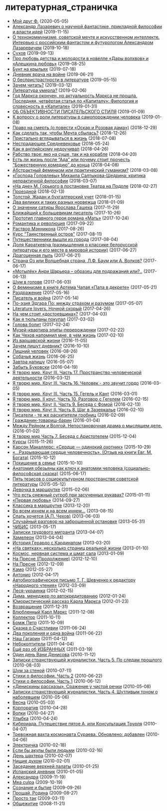 # литературная_страничка

* [Мой друг Ф.](10504.md) (2020-05-05)
* [Александр Лазаревич о научной фантастике, прикладной философии и власти идей](10463.md) (2019-11-15)
* [О технокоммунизме, советской мечте и искусственном интеллекте. Интервью c российским фантастом и футурологом Александром Лазаревичем](10454.md) (2019-10-18)
* [Сухов](10448.md) (2019-09-13)
* [Про любовь детства и молодости в новелле «Дары волхвов» и «Алешкина любовь»](10443.md) (2019-08-25)
* [Бунт на крыльях](10435.md) (2019-07-18)
* [Дневник врача на войне](10425.md) (2019-06-21)
* [О беспристрастности в литературе](10413.md) (2019-05-15)
* [Зачем читать?](10385.md) (2019-03-12)
* [Литература умерла?](10375.md) (2019-02-06)
* [Год Маркса окончен, но актуальность Маркса не прошла.  Последняя, четвёртая статья по «Капиталу»:  Филология и словесность в «Капитале»](10373.md) (2019-01-31)
* [ОБ ОБЪЕКТИВНОСТИ ПИСАТЕЛЬСКОГО СТИЛЯ](10365.md) (2019-01-09)
* [К вопросу о роли литературы в самопорождении человека](10364.md) (2019-01-08)
* [Право на смерть (о повести «Оскар и Розовая дама»)](10358.md) (2018-12-29)
* [Как сделать так, чтобы Мечта сбылась?](10356.md) (2018-12-26)
* [Пристально вглядываться в жизнь](10293.md) (2018-07-08)
* [Нестрадающее Средневековье](10270.md) (2018-05-24)
* [Как я английскому недоучивал](10263.md) (2018-04-26)
* [Рабство твое: яко на суше, так и на корабле](10261.md) (2018-04-20)
* [Есть ли жизнь после “Ада” или почему стоит прочесть “Божественную комедию” до конца](10258.md) (2018-04-08)
* [Абстрактный феминизм или практический гуманизм?](10244.md) (2018-03-08)
* [«Господа Головлевы» Михаила Салтыкова-Щедрина: критика непрактичной философии](10243.md) (2018-03-07)
* [«На дне» М. Горького в постановке Театра на Подоле](10240.md) (2018-02-27)
* [Проездной](10235.md) (2018-02-13)
* [Толстой, Жадан и бухгалтерский учет](10217.md) (2018-01-15)
* [Два великих и таких разных норвежца](10213.md) (2018-01-09)
* [О значении сатиры Ярослава Гашека](10193.md) (2017-11-29)
* [Ближайший к большевикам писатель](10167.md) (2017-10-26)
* [Прототип главного героя романа «Мать»](10166.md) (2017-10-24)
* [Романтика и революция](10151.md) (2017-09-22)
* [Раствор Мэнникона](10134.md) (2017-08-26)
* [Курс “Таинственный остров”](10125.md) (2017-08-11)
* [Путешественники вышли из города](10120.md) (2017-08-04)
* [Доля Караткевіча (размышления о классике белорусской литературы и его месте в мировой истории)](10097.md) (2017-06-27)
* [Драгоценная пыль](10092.md) (2017-06-21)
* [Страна Оз или Волшебная страна, Л.Ф. Баум или А. Волков?](10087.md) (2017-06-17)
* [«Мотылёк» Анри Шарьера – образец для подражания или?..](10083.md) (2017-06-13)
* [Шум в голове](10078.md) (2017-06-03)
* [О феминизме в книге Артема Чапая «Папа в декрете»](10069.md) (2017-05-21)
* [Раздражение](10064.md) (2017-05-16)
* [Писатель и война](10063.md) (2017-05-14)
* [По-эзия Эдгара По: между страхом и разумом](10056.md) (2017-05-07)
* [Literature lovers. Ночной скорый](10050.md) (2017-04-26)
* [На чем стоит «достоевщина»?](10030.md) (2017-04-03)
* [Как я тюльпаны покупал](10016.md) (2017-03-02)
* [Голова болит](10012.md) (2017-02-24)
* [Музей-квартира элиты-перерожденки](10010.md) (2017-02-22)
* [Как Чехов напомнил мне, в чем жизнь](10003.md) (2017-02-10)
* [Из варшавской жизни](9950.md) (2016-11-05)
* [Зачем пишут дневник?](9939.md) (2016-10-10)
* [Лишний человек](9922.md) (2016-08-26)
* [Собачья жизнь](9889.md) (2016-06-25)
* [Завтра напишу](9862.md) (2016-05-07)
* [Забыть Буковски](9849.md) (2016-04-19)
* [Я творю мир. Круг III. Часть 17. Пространство человеческой деятельности](9820.md) (2016-03-12)
* [Я творю мир. Круг III. Часть 16. Человек - это звучит гордо](9817.md) (2016-03-05)
* [Я творю мир. Круг III. Часть 15. Гегель и Кант](9814.md) (2016-03-01)
* [Я творю мир. II круг. Часть 10. Разговор с Гегелем](9802.md) (2016-02-15)
* [Я творю мир. Круг II. Часть 9. Беседа с Фомой](9800.md) (2016-02-13)
* [Я творю мир. Круг II. Часть 8. Шаг в Зазеркалье](9798.md) (2016-02-10)
* [Писатели - те же расхитители гробниц](9797.md) (2016-02-09)
* [Гражданин-товарищ-барин](9778.md) (2016-01-04)
* [Между Рейном и Волгой.  Непостановочная драма о мыслящем деле.](9777.md) (2016-01-02)
* [Я творю мир Часть 7. Беседа с Аристотелем](9759.md) (2015-12-04)
* [Курсы](9753.md) (2015-11-26)
* [Карсон Макаллерс: «Сердце — одинокий охотник»](9734.md) (2015-10-29)
* [«...Разрывающая сердце человечность». (Отзыв на книги Евг. М. Богата)](9723.md) (2015-10-12)
* [Похищение в семье](9721.md) (2015-10-10)
* [Анатомия обезьяны как ключ к анатомии человека (социально-философская сказка)](9648.md) (2015-06-17)
* [Пять тезисов о социокультурном пространстве советской литературы](9588.md) (2015-05-12)
* [Девочка в маршрутке](9431.md) (2015-02-06)
* [Что есть снежный сугроб при засученных рукавах?](9375.md) (2015-01-11)
* [«Первая любовь»](9109.md) (2014-09-27)
* [Классика в маршрутке](7794.md) (2013-12-20)
* [Во всем ихнем и на всем ихнем…](7326.md) (2013-08-15)
* [Спать хочется (А.П. Чехов)](7107.md) (2013-06-03)
* [Случайный разговор на заброшенной остановке](7093.md) (2013-05-31)
* [ЧИБИС](7039.md) (2013-05-17)
* [Записки трудового мигранта](6849.md) (2013-04-07)
* [Хамелеон](6834.md) (2013-04-04)
* [История Герардо с Кардиналом](6769.md) (2013-03-20)
* [«На святках»: несколько страниц реальной жизни](6459.md) (2013-01-10)
* [Космос, нервная система и шмат сала](6454.md) (2013-01-09)
* [На Пресне (Продолжение)](6301.md) (2012-12-10)
* [На Пресне](6297.md) (2012-12-09)
* [Камо](5446.md) (2012-05-27)
* [Антонио](5276.md) (2012-04-17)
* [Автобиографическое письмо Т. Г. Шевченко к редактору «Народного чтения»](5069.md) (2012-03-09)
* [Леся-украинка](4946.md) (2012-02-15)
* [Дима, менеджер по автокредитованию](4806.md) (2012-01-24)
* [Юмористический рассказ Карла Маркса](4803.md) (2012-01-23)
* [Возвращение](4697.md) (2011-12-31)
* [Влюбленный Карл Маркс](4589.md) (2011-12-08)
* [Коллектор](4377.md) (2011-10-11)
* [Бомж Петр](4370.md) (2011-10-09)
* [Сказка о Счастливии](3943.md) (2011-06-24)
* [Два поколения и одна война](3938.md) (2011-06-22)
* [Наш Гагарин](3640.md) (2011-04-12)
* [Небокоптители](3592.md) (2011-04-04)
* [Ещё раз об ИЗБРАННЫХ](3519.md) (2011-03-19)
* [Один день Вани Денисова](2927.md) (2010-11-12)
* [Записки странствующей журналистки. Часть 5. По следам прошлого](2567.md) (2010-08-03)
* [Шум за стеной](2494.md) (2010-07-11)
* [Стихи о философии. Часть 2](2417.md) (2010-06-22)
* [Стихи о философии. Часть 1](2366.md) (2010-06-12)
* [«Денискины рассказы». Сражение у чистой речки](2234.md) (2010-05-08)
* [Записки странствующей журналистки. Часть 4. Шутливым тоном о наболевшем](2226.md) (2010-05-06)
* [Весна](2215.md) (2010-05-03)
* [Корпоратив](2198.md) (2010-04-28)
* [Волки](2193.md) (2010-04-27)
* [Улыбка](2184.md) (2010-04-24)
* [Кибериада. Путешествие пятое А, или Консультация Трурля](2128.md) (2010-04-07)
* [Тревожная вахта космонавта Сураева. Обновлено: добавлен](2121.md) (2010-04-06)
* [Электричка](1959.md) (2010-02-18)
* [Если бы акулы были людьми](1948.md) (2010-02-16)
* [День шахтера](1913.md) (2010-02-07)
* [Нищие духом](1889.md) (2010-02-01)
* [Заседание верхней палаты](1860.md) (2010-01-25)
* [Испанский дневник](1793.md) (2010-01-05)
* [Александра](1652.md) (2009-11-19)
* [Mea culpa](1538.md) (2009-10-19)
* [Сознание и бытие](1465.md) (2009-09-26)
* [Прощай, Родина](1368.md) (2009-08-27)
* [Просто так](745.md) (2009-03-11)
* [Общежитие](353.md) (2008-11-21)
